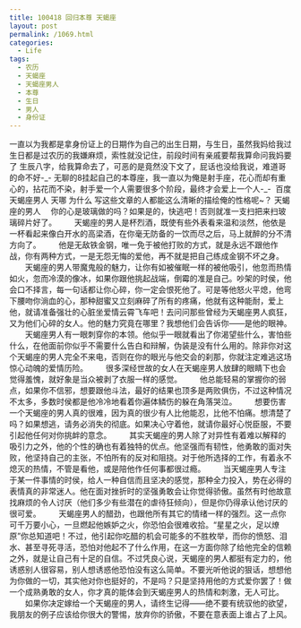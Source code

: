 ```yaml
---
title: 100418 回归本尊 天蝎座
layout: post
permalink: /1069.html
categories:
  - Life
tags:
  - 农历
  - 天蝎座
  - 天蝎座男人
  - 本尊
  - 生日
  - 男人
  - 身份证
---
```

 一直以为我都是拿身份证上的日期作为自己的出生日期，与生日，虽然我妈给我过生日都是过农历的我嫌麻烦，索性就没记住，前段时间有亲戚要帮我算命问我妈要了 生辰八字，给我算命去了，可恶的是竟然没下文了，屁话也没给我说，难道哥的命不好-\_- 无聊的8挂起自己的本尊座，我一直以为俺是射手座，花心而却有重心的，拈花而不染，射手爱一个人需要很多个阶段，最终才会爱上一个人-\_-  百度 天蝎座男人 天哪 为什么 写这些文章的人都能这么清晰的描绘俺的性格呢~？ 天蝎座的男人 　你的心是玻璃做的吗？如果是的，快逃吧！否则就准一支扫把来扫玻璃碎片好了。 　　天蝎座的男人是杯烈酒，既使有些外表看来温和淡然，他依是一杯看起来像白开水的高梁酒，在你毫无防备的一饮而尽之后，马上就醉的分不清方向了。 　　他是无敌铁金钢，唯一免于被他打败的方式，就是永远不跟他作战，你有两种方式，一是无怨无悔的爱他，再不就是把自己练成金钢不坏之身。 　　天蝎座的男人带魔鬼般的魅力，让你有如被催眠一样的被他吸引，他忽而热情如火，忽而冷漠的像冰，如果你跟他挑起战端，倒霉的准是自己。吵架的时侯，他会口不择言，每一句话都让你心碎，你一定会恨死他了。可是等他怒火平熄，他弯下腰吻你淌血的心，那种甜蜜又立刻麻碎了所有的疼痛，他就有这种能耐，爱上他，就请准备强壮的心脏坐爱情云霄飞车吧！去问问那些曾经为天蝎座男人疯狂，又为他们心碎的女人。他的魅力究竟在哪里？我想他们会告诉你——是他的眼神。 　　天蝎座男人有一眼刺穿你的本领。他似乎一眼就看出了你渴望些什么，害怕些什么，在他面前你似乎不需要什么告白和辩解，伪装是没有什么用的。除非你对这个天蝎座的男人完全不来电，否则在你的眼光与他交会的刹那，你就注定难逃这场惊心动魄的爱情历险。 　　很多深经世故的女人在天蝎座男人放肆的眼睛下也会觉得羞愧，就好象是当众被剥了衣服一样的感觉。 　　他总能轻易的掌握你的弱点，如果你不信邪，想要跟他斗法，最好的结果也顶多是两败俱伤，不过这种情况不太多，多数时侯都是他冷冷地看着你遍体鳞伤的躲在角落哭泣。 　　想要伤害一个天蝎座的男人真的很难，因为真的很少有人比他能忍，比他不怕痛。想清楚了吗？如果想逃，请务必消失的彻底。如果决心守着他，就请你最好心悦臣服，不要引起他任何对你挑衅的意念。 　　其实天蝎座的男人除了对异性有着难以解释的吸引力之外，他的个性的确也有着独特的优点。他坚强而有韧性，他勇敢的面对失败，他坚持自己的主张，不怕所有的反对和阻挠。对于他所选择的工作，有着永不熄灭的热情，不管是看他，或是陪他作任何事都很过瘾。 　　当天蝎座男人专注于某一件事情的时侯，给人一种自信而且坚决的感觉，那种全力投入，势在必得的表情真的非常迷人。他在面对挫折时的坚强勇敢会让你觉得骄傲。虽然有时他故意找麻烦的令人讨厌（他们多少有些潜在的虐待狂倾向），但是你仍得承认他讨厌的很可爱。 　　天蝎座男人的醋劲，也跟他所有其它的情绪一样的强烈。这一点你可千万要小心，一旦燃起他嫉妒之火，你恐怕会很难收拾。“星星之火，足以燎原”你总知道吧！不过，他引起你吃醋的机会可能多的不胜枚举，而你的愤怒、泪水、甚至寻死寻活，恐怕对他起不了什么作用，在这一方面你除了给他完全的信赖之外，就是让自己有十足的自信。不过凭良心说，天蝎座的男人都挺有定力的，他诱惑别人很容易，别人想诱惑他恐怕没有这么简单。不要光听他说的狠话，想想他为你做的一切，其实他对你也挺好的，不是吗？只是坚持用他的方式爱你罢了！做一个成熟勇敢的女人，你才真的能体会到天蝎座男人的热情和刺激，无人可比。 　　如果你决定嫁给一个天蝎座的男人，请终生记得——绝不要有统驭他的欲望，我朋友的例子应该给你很大的警惕，放弃你的骄傲，不要在意表面上谁占了上风。
